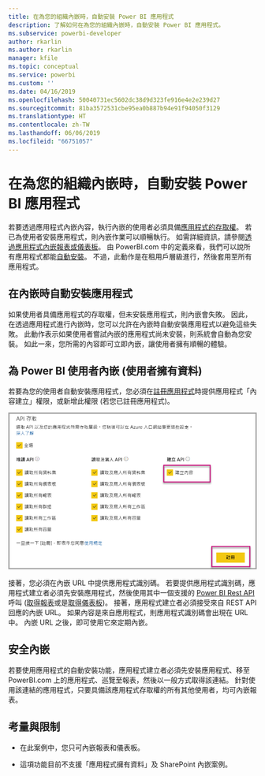 ```yaml
---
title: 在為您的組織內嵌時，自動安裝 Power BI 應用程式
description: 了解如何在為您的組織內嵌時，自動安裝 Power BI 應用程式。
ms.subservice: powerbi-developer
author: rkarlin
ms.author: rkarlin
manager: kfile
ms.topic: conceptual
ms.service: powerbi
ms.custom: ''
ms.date: 04/16/2019
ms.openlocfilehash: 50040731ec5602dc38d9d323fe916e4e2e239d27
ms.sourcegitcommit: 81ba3572531cbe95ea0b887b94e91f94050f3129
ms.translationtype: HT
ms.contentlocale: zh-TW
ms.lasthandoff: 06/06/2019
ms.locfileid: "66751057"
---
```

# <a name="auto-install-power-bi-apps-when-embedding-for-your-organization"></a>在為您的組織內嵌時，自動安裝 Power BI 應用程式

若要透過應用程式內嵌內容，執行內嵌的使用者必須具備[應用程式的存取權](../service-create-distribute-apps.md)。 若已為使用者安裝應用程式，則內嵌作業可以順暢執行。 如需詳細資訊，請參閱[透過應用程式內嵌報表或儀表板](embed-from-apps.md)。 由 PowerBI.com 中的定義來看，我們可以說所有應用程式都能[自動安裝](https://powerbi.microsoft.com/blog/automatically-install-apps/)。 不過，此動作是在租用戶層級進行，然後套用至所有應用程式。

## <a name="auto-install-app-on-embedding"></a>在內嵌時自動安裝應用程式

如果使用者具備應用程式的存取權，但未安裝應用程式，則內嵌會失敗。 因此，在透過應用程式進行內嵌時，您可以允許在內嵌時自動安裝應用程式以避免這些失敗。 此動作表示如果使用者嘗試內嵌的應用程式尚未安裝，則系統會自動為您安裝。 如此一來，您所需的內容即可立即內嵌，讓使用者擁有順暢的體驗。

## <a name="embed-for-power-bi-users-user-owns-data"></a>為 Power BI 使用者內嵌 (使用者擁有資料)

若要為您的使用者自動安裝應用程式，您必須在[註冊應用程式](register-app.md#register-with-the-power-bi-application-registration-tool)時提供應用程式「內容建立」權限，或新增此權限 (若您已註冊應用程式)。

![註冊應用程式會建立內容](media/embed-auto-install-app/register-app-create-content.png)

接著，您必須在內嵌 URL 中提供應用程式識別碼。 若要提供應用程式識別碼，應用程式建立者必須先安裝應用程式，然後使用其中一個支援的 [Power BI Rest API](https://docs.microsoft.com/rest/api/power-bi/) 呼叫 ([取得報表](https://docs.microsoft.com/rest/api/power-bi/reports/getreports)或是[取得儀表板](https://docs.microsoft.com/rest/api/power-bi/dashboards/getdashboards))。 接著，應用程式建立者必須接受來自 REST API 回應的內嵌 URL。 如果內容是來自應用程式，則應用程式識別碼會出現在 URL 中。  內嵌 URL 之後，即可使用它來定期內嵌。

## <a name="secure-embed"></a>安全內嵌

若要使用應用程式的自動安裝功能，應用程式建立者必須先安裝應用程式、移至 PowerBI.com 上的應用程式、巡覽至報表，然後以一般方式取得該連結。 針對使用該連結的應用程式，只要具備該應用程式存取權的所有其他使用者，均可內嵌報表。

## <a name="considerations-and-limitations"></a>考量與限制

* 在此案例中，您只可內嵌報表和儀表板。

* 這項功能目前不支援「應用程式擁有資料」及 SharePoint 內嵌案例。